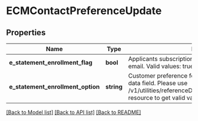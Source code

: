 # ECMContactPreferenceUpdate

## Properties
Name | Type | Description | Notes
------------ | ------------- | ------------- | -------------
**e_statement_enrollment_flag** | **bool** | Applicants subscription for receiving statement over email. Valid values: true and false | [optional] 
**e_statement_enrollment_option** | **string** | Customer preference for eStatement. This is a reference data field. Please use /v1/utilities/referenceData/{eStatementEnrollmentOption} resource to get valid value of this field with description. | [optional] 

[[Back to Model list]](../../README.md#documentation-for-models) [[Back to API list]](../../README.md#documentation-for-api-endpoints) [[Back to README]](../../README.md)

